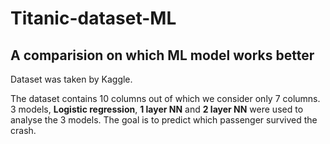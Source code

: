 # Titanic-dataset-ML

## A comparision on which ML model works better


Dataset was taken by Kaggle.

The dataset contains 10 columns out of which we consider only 7 columns.
3 models, **Logistic regression**, **1 layer NN** and **2 layer NN** were used to analyse the 3 models.
The goal is to predict which passenger survived the crash.



